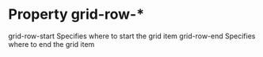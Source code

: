 # Property grid-row-*

grid-row-start
    Specifies where to start the grid item
grid-row-end
    Specifies where to end the grid item
